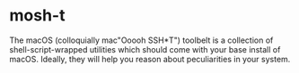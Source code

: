# mosh-t
The macOS (colloquially mac"Ooooh SSH*T") toolbelt is a collection of shell-script-wrapped utilities which should come with your base install of macOS. Ideally, they will help you reason about peculiarities in your system.
